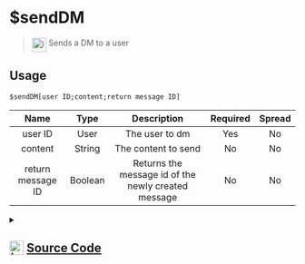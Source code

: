 # $sendDM
> <img align="top" src="https://upload.wikimedia.org/wikipedia/commons/thumb/e/e4/Infobox_info_icon.svg/160px-Infobox_info_icon.svg.png?20150409153300" alt="image" width="25" height="auto"> Sends a DM to a user
## Usage
```
$sendDM[user ID;content;return message ID]
```
| Name | Type | Description | Required | Spread
| :---: | :---: | :---: | :---: | :---: |
user ID | User | The user to dm | Yes | No
content | String | The content to send | No | No
return message ID | Boolean | Returns the message id of the newly created message | No | No
<details>
<summary>
    
## <img align="top" src="https://cdn4.iconfinder.com/data/icons/iconsimple-logotypes/512/github-512.png" alt="image" width="25" height="auto">  [Source Code](https://github.com/tryforge/ForgeScript-V2/blob/main/src/native/sendDM.ts)
    
</summary>
    
```ts
import { Message } from "discord.js"
import { ArgType, NativeFunction, Return } from "../structures"

export default new NativeFunction({
    name: "$sendDM",
    version: "1.0.0",
    description: "Sends a DM to a user",
    unwrap: true,
    brackets: true,
    args: [
        {
            name: "user ID",
            description: "The user to DM",
            rest: false,
            type: ArgType.User,
            required: true,
        },
        {
            name: "content",
            description: "The content to send",
            rest: false,
            type: ArgType.String,
        },
        {
            name: "return message ID",
            description: "Returns the message id of the newly created message",
            rest: false,
            type: ArgType.Boolean,
        },
    ],
    async execute(ctx, [user, content, returnMessageID]) {
        ctx.container.content = content || undefined
        const msg = await ctx.container.send<Message<true>>(user)
        return this.success(returnMessageID ? msg?.id : undefined)
    },
})

```
    
</details>